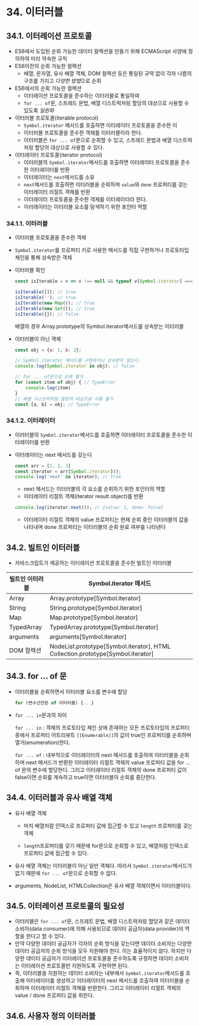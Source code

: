# 34. 이터러블

## 34.1. 이터레이션 프로토콜

- ES6에서 도입된 순회 가능한 데이터 컬렉션을 만들기 위해 ECMAScript 사양에 정의하여 미리 약속한 규칙
- ES6이전의 순회 가능한 컬렉션
  - 배열, 문자열, 유사 배열 객체, DOM 컬렉션 등은 통일된 규약 없이 각자 나름의 구조를 가지고 *다양한 방법*으로 순회
- ES6에서의 순회 가능한 컬렉션
  - 이터레이션 프로토콜을 준수하는 이터러블로 통일하여
  - `for ... of`문, 스프레드 문법, 배열 디스트럭처링 할당의 대상으로 사용할 수 있도록 *일원화*
- 이터러블 프로토콜(iterable protocol)
  - `Symbol.iterator` 메서드를 호출하면 이터레이터 프로토콜을 준수한 이	
  - 이터러블 프로토콜을 준수한 객체를 이터러블이라 한다.
  - 이터러블은 `for ... of`문으로 순회할 수 있고, 스프레드 문법과 배열 디스트럭처링 할당의 대상으로 사용할 수 있다.
- 이터레이터 프로토콜(iterator protocol)
  - 이터러블의 `Symbol.iterator`메서드를 호출하면 이터레이터 프로토콜을 준수한 이터레이터를 반환
  - 이터레이터는 `next`메서드를 소유
  - `next`메서드를 호출하면 이터러블을 순회하며 `value`와 `done` 프로퍼티를 갖는 이터레이터 리절트 객체를 반환
  - 이터레이터 프로토콜을 준수한 객체를 이터레이터라 한다.
  - 이러레이터는 이터러블 요소를 탐색하기 위한 포인터 역할

### 34.1.1. 이터러블

- 이터러블 프로토콜을 준수한 객체

- `Symbol.iterator`를 프로퍼티 키로 사용한 메서드를 직접 구현하거나 프로토타입 체인을 통해 상속받은 객체

- 이터러블 확인

  ```javascript
  const isIterable = v => v !== null && typeof v[Symbol.iterator] === 'function';
  
  isIterable([]); // true
  isIterable(''); // true
  isIterable(new Map()); // true
  isIterable(new Set()); // true
  isIterable({}); // false
  ```

  배열의 경우 Array.prototype의 Symbol.iterator메서드를 상속받는 이터러블

- 이터러블이 아닌 객체

  ```javascript
  const obj = {a: 1, b: 2};
  
  // Symbol.iterator 메서드를 구현하거나 상속받지 않는다.
  console.log(Symbol.iterator in obj); // false
  
  // for ... of문으로 순회 불가
  for (const item of obj) { // TypeError
      console.log(item)
  }
  // 배열 디스트럭처링 할당의 대상으로 사용 불가
  const [a, b] = obj; // TypeError
  ```


### 34.1.2. 이터레이터

- 이러터블의 `Symbol.iterator`메서드를 호출하면 이터레이터 프로토콜을 준수한 이터레이터를 반환

- 이터레이터는 next 메서드를 갖는다

  ```javascript
  const arr = [1, 2, 3]
  const iterator = arr[Symbol.iterator]();
  console.log('next' in iterator); // true
  ```

  - next 메서드는 이터러블의 각 요소를 순회하기 위한 포인터의 역할
  - 이터레이터 리절트 객체(iterator result object)를 반환

  ```javascript
  console.log(iterator.next()); // {value: 1, done: false}
  ```

  - 이터레이터 리절트 객체의 value 프로퍼티는 현재 순회 중인 이터러블의 값을 나타내며 done 프로퍼티는 이터러블의 순회 완료 여부를 나타낸다

## 34.2. 빌트인 이터러블

- 자바스크립트가 제공하는 이터레이션 프로토콜을 준수한 빌트인 이터러블

| 빌트인 이터러블 | Symbol.iterator 메서드                                       |
| --------------- | ------------------------------------------------------------ |
| Array           | Array.prototype[Symbol.iterator]                             |
| String          | String.prototype[Symbol.iterator]                            |
| Map             | Map.prototype[Symbol.iterator]                               |
| TypedArray      | TypedArray.prototype[Symbol.iterator]                        |
| arguments       | arguments[Symbol.iterator]                                   |
| DOM 컬렉션      | NodeList.prototype[Symbol.iterator],  HTML Collection.prototype[Symbol.iterator] |

## 34.3. for ... of 문

- 이터러블을 순회하면서 이터러블 요소를 변수에 할당

  ```javascript
  for (변수선언문 of 이터러블) {...}
  ```

- `for ... in`문과의 차이

  `for ... in` : 객체의 프로토타입 체인 상에 존재하는 모든 프로토타입의 프로퍼티 중에서 프로퍼티 어트리뷰트 `[[Enumerable]]`의 값이 true인 프로퍼티를 순회하며 열거(enumeration)한다.

  `for ... of` : 내부적으로 이터레이터의 next 메서드를 호출하여 이터러블을 순회하며 next 메서드가 반환한 이터레이터 리절트 객체의 value 프로퍼티 값을 for ... of 문의 변수에 할당한다. 그리고 이터레이터 리절트 객체의 done 프로퍼티 값이 false이면 순회를 계속하고 true이면 이터러블의 순회를 중단한다.

## 34.4. 이터러블과 유사 배열 객체

- 유사 배열 객체

  - 마치 배열처럼 인덱스로 프로퍼티 값에 접근할 수 있고 `length` 프로퍼티를 갖는 객체

  - `length`프로퍼티를 갖기 때문에 for문으로 순회할 수 있고, 배열처럼 인덱스로 프로퍼티 값에 접근할 수 있다.

- 유사 배열 객체는 이터러블이 아닌 일반 객체다. 따라서 `Symbol.iterator`메서드가 없기 때문에 `for ... of`문으로 순회할 수 없다.

- arguments, NodeList, HTMLCollection은 유사 배열 객체이면서 이터러블이다.

## 34.5. 이터레이션 프로토콜의 필요성

- 이터러블은 `for ... of`문, 스프레트 문법, 배열 디스트럭처링 할당과 같은 데이터 소비자(data consumer)에 의해 사용되므로 데이터 공급자(data provider)의 역할을 한다고 할 수 있다.
- 만약 다양한 데이터 공급자가 각자의 순회 방식을 갖는다면 데이터 소비자는 다양한 데이터 공급자의 순회 방식을 모두 지원해야 한다. 이는 효율적이지 않다. 하지만 다양한 데이터 공급자가 이터레이션 프로토콜을 준수하도록 규정하면 데이터 소비자는 이터레이션 프로토콜만 지원하도록 구현하면 된다.
- 즉, 이터러블을 지원하는 데이터 소비자는 내부에서 `Symbol.iterator`메서드를 호출해 이터레이터를 생성하고 이터레이터의 next 메서드를 호출하여 이터러블을 순회하며 이터레이터 리절트 객체를 반환한다. 그리고 이터레이터 리절트 객체의 value / done 프로퍼티 값을 취한다.

## 34.6. 사용자 정의 이터러블